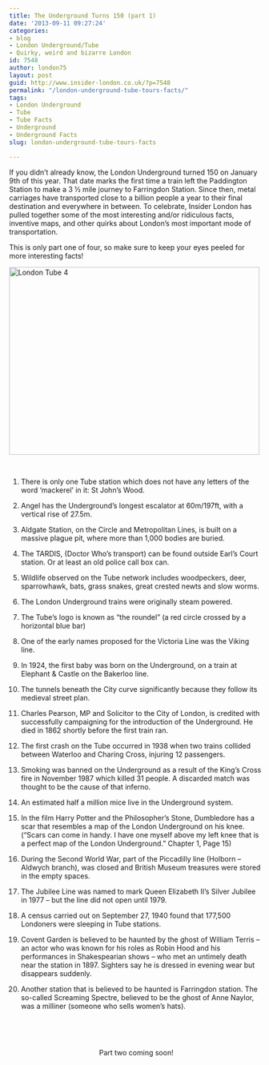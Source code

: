 ```yaml
---
title: The Underground Turns 150 (part 1)
date: '2013-09-11 09:27:24'
categories:
- blog
- London Underground/Tube
- Quirky, weird and bizarre London
id: 7548
author: london75
layout: post
guid: http://www.insider-london.co.uk/?p=7548
permalink: "/london-underground-tube-tours-facts/"
tags:
- London Underground
- Tube
- Tube Facts
- Underground
- Underground Facts
slug: london-underground-tube-tours-facts

---
```

If you didn’t already know, the London Underground turned 150 on January 9th of this year. That date marks the first time a train left the Paddington Station to make a 3 ½ mile journey to Farringdon Station. Since then, metal carriages have transported close to a billion people a year to their final destination and everywhere in between. To celebrate, Insider London has pulled together some of the most interesting and/or ridiculous facts, inventive maps, and other quirks about London’s most important mode of transportation.

This is only part one of four, so make sure to keep your eyes peeled for more interesting facts!

[<img class="aligncenter" alt="London Tube 4" src="http://farm3.staticflickr.com/2103/1966924631_db71d34471.jpg" width="500" height="375" />](http://www.flickr.com/photos/albyphotos/1966924631/ "London Tube 4 by Alberto Bissacco, on Flickr")

&nbsp;

1. There is only one Tube station which does not have any letters of the word &#8216;mackerel&#8217; in it: St John&#8217;s Wood.

2. Angel has the Underground&#8217;s longest escalator at 60m/197ft, with a vertical rise of 27.5m.

3. Aldgate Station, on the Circle and Metropolitan Lines, is built on a massive plague pit, where more than 1,000 bodies are buried.

4. The TARDIS, (Doctor Who’s transport) can be found outside Earl’s Court station. Or at least an old police call box can.

5. Wildlife observed on the Tube network includes woodpeckers, deer, sparrowhawk, bats, grass snakes, great crested newts and slow worms.

6. The London Underground trains were originally steam powered.

7. The Tube&#8217;s logo is known as “the roundel” (a red circle crossed by a horizontal blue bar)

8. One of the early names proposed for the Victoria Line was the Viking line.

9. In 1924, the first baby was born on the Underground, on a train at Elephant & Castle on the Bakerloo line.

10. The tunnels beneath the City curve significantly because they follow its medieval street plan.

11. Charles Pearson, MP and Solicitor to the City of London, is credited with successfully campaigning for the introduction of the Underground. He died in 1862 shortly before the first train ran.

12. The first crash on the Tube occurred in 1938 when two trains collided between Waterloo and Charing Cross, injuring 12 passengers.

13. Smoking was banned on the Underground as a result of the King&#8217;s Cross fire in November 1987 which killed 31 people. A discarded match was thought to be the cause of that inferno.

14. An estimated half a million mice live in the Underground system.

15. In the film Harry Potter and the Philosopher’s Stone, Dumbledore has a scar that resembles a map of the London Underground on his knee. (“Scars can come in handy. I have one myself above my left knee that is a perfect map of the London Underground.” Chapter 1, Page 15)

16. During the Second World War, part of the Piccadilly line (Holborn &#8211; Aldwych branch), was closed and British Museum treasures were stored in the empty spaces.

17. The Jubilee Line was named to mark Queen Elizabeth II’s Silver Jubilee in 1977 – but the line did not open until 1979.

18. A census carried out on September 27, 1940 found that 177,500 Londoners were sleeping in Tube stations.

19. Covent Garden is believed to be haunted by the ghost of William Terris &#8211; an actor who was known for his roles as Robin Hood and his performances in Shakespearian shows &#8211; who met an untimely death near the station in 1897. Sighters say he is dressed in evening wear but disappears suddenly.

20. Another station that is believed to be haunted is Farringdon station. The so-called Screaming Spectre, believed to be the ghost of Anne Naylor, was a milliner (someone who sells women&#8217;s hats).

&nbsp;

&nbsp;

<p style="text-align: center;">
   Part two coming soon!
</p>